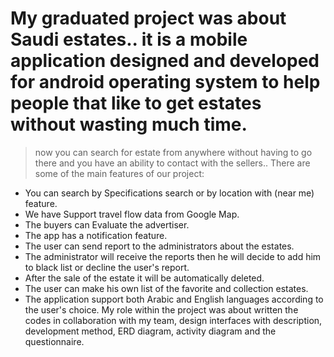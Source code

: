 # My graduated project was about Saudi estates.. it is a mobile application designed and developed for android operating system to help people that like to get estates without wasting much time.
> now you can search for estate from anywhere without having to go there and you have an ability to contact with the sellers.. 
There are some of the main features of our project:
- You can search by Specifications search or by location with (near me) feature.
- We have Support travel flow data from Google Map.
- The buyers can Evaluate the advertiser.
- The app has a notification feature.
- The user can send report to the administrators about the estates.
- The administrator will receive the reports then he will decide to add him to black list or decline the user's report. 
- After the sale of the estate it will be automatically deleted. 
- The user can make his own list of the favorite and collection estates.
- The application support both Arabic and English languages according to the user's choice.
My role within the project was about written the codes in collaboration with my team, design interfaces with description, 
development method, ERD diagram, activity diagram and the questionnaire.
